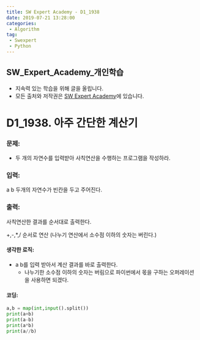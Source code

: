 ```yaml
---
title: SW Expert Academy - D1_1938
date: 2019-07-21 13:28:00
categories:
 - Algorithm
tag:
 - Swexpert
 - Python 
---
```


## SW_Expert_Academy_개인학습

- 지속력 있는 학습을 위해 글을 올립니다.
- 모든 출처와 저작권은 [SW Expert Academy][출처]에 있습니다.



# D1_1938. 아주 간단한 계산기

### 문제:

- 두 개의 자연수를 입력받아 사칙연산을 수행하는 프로그램을 작성하라.



### 입력:

a b 두개의 자연수가 빈칸을 두고 주어진다.



### 출력:

사칙연산한 결과를 순서대로 출력한다.

+,-,*,/ 순서로 연산 (나누기 연산에서 소수점 이하의 숫자는 버린다.)



#### 생각한 로직:

- a b를 입력 받아서 계산 결과를 바로 출력한다.
  - 나누기한 소수점 이하의 숫자는 버림으로 파이썬에서 몫을 구하는 오퍼레이션을 사용하면 되겠다.



#### 코딩:

```python
a,b = map(int,input().split())
print(a+b)
print(a-b)
print(a*b)
print(a//b)

```



[출처]: https://www.swexpertacademy.com/